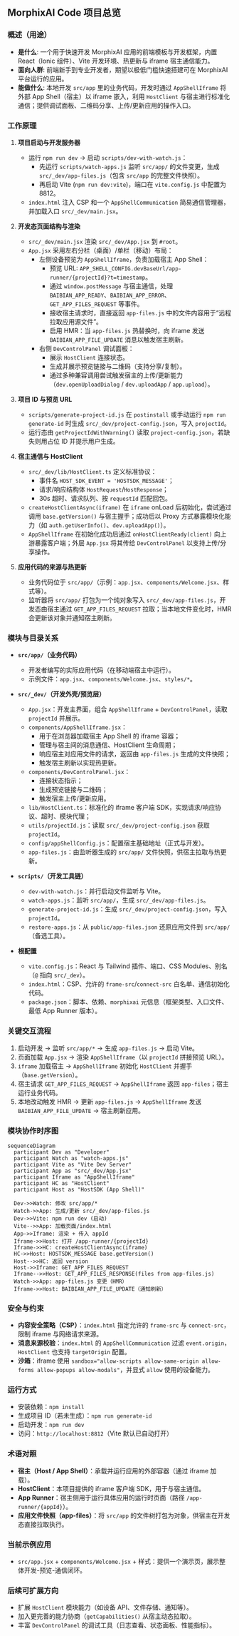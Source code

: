 ## MorphixAI Code 项目总览

### 概述（用途）
- **是什么**: 一个用于快速开发 MorphixAI 应用的前端模板与开发框架，内置 React（Ionic 组件）、Vite 开发环境、热更新与 iframe 宿主通信能力。
- **面向人群**: 前端新手到专业开发者，期望以极低门槛快速搭建可在 MorphixAI 平台运行的应用。
- **能做什么**: 本地开发 `src/app` 里的业务代码，开发时通过 `AppShellIframe` 将外部 App Shell（宿主）以 iframe 嵌入，利用 `HostClient` 与宿主进行标准化通信；提供调试面板、二维码分享、上传/更新应用的操作入口。

### 工作原理
1. **项目启动与开发服务器**
   - 运行 `npm run dev` → 启动 `scripts/dev-with-watch.js`：
     - 先运行 `scripts/watch-apps.js` 监听 `src/app/` 的文件变更，生成 `src/_dev/app-files.js`（包含 `src/app` 的完整文件快照）。
     - 再启动 Vite (`npm run dev:vite`)，端口在 `vite.config.js` 中配置为 8812。
   - `index.html` 注入 CSP 和一个 `AppShellCommunication` 简易通信管理器，并加载入口 `src/_dev/main.jsx`。

2. **开发态页面结构与渲染**
   - `src/_dev/main.jsx` 渲染 `src/_dev/App.jsx` 到 `#root`。
   - `App.jsx` 采用左右分栏（桌面）/单栏（移动）布局：
     - 左侧设备预览为 `AppShellIframe`，负责加载宿主 App Shell：
       - 预览 URL: `APP_SHELL_CONFIG.devBaseUrl/app-runner/{projectId}?t=timestamp`。
       - 通过 `window.postMessage` 与宿主通信，处理 `BAIBIAN_APP_READY`、`BAIBIAN_APP_ERROR`、`GET_APP_FILES_REQUEST` 等事件。
       - 接收宿主请求时，直接返回 `app-files.js` 中的文件内容用于“远程拉取应用源文件”。
       - 启用 HMR：当 `app-files.js` 热替换时，向 iframe 发送 `BAIBIAN_APP_FILE_UPDATE` 消息以触发宿主刷新。
     - 右侧 `DevControlPanel` 调试面板：
       - 展示 `HostClient` 连接状态。
       - 生成并展示预览链接与二维码（支持分享/复制）。
       - 通过多种兼容调用尝试触发宿主的上传/更新能力（`dev.openUploadDialog` / `dev.uploadApp` / `app.upload`）。

3. **项目 ID 与预览 URL**
   - `scripts/generate-project-id.js` 在 `postinstall` 或手动运行 `npm run generate-id` 时生成 `src/_dev/project-config.json`，写入 `projectId`。
   - 运行态由 `getProjectIdWithWarning()` 读取 `project-config.json`，若缺失则用占位 ID 并提示用户生成。

4. **宿主通信与 HostClient**
   - `src/_dev/lib/HostClient.ts` 定义标准协议：
     - 事件名 `HOST_SDK_EVENT = 'HOSTSDK_MESSAGE'`；
     - 请求/响应结构体 `HostRequest`/`HostResponse`；
     - 30s 超时、请求队列、按 `requestId` 匹配回包。
   - `createHostClientAsync(iframe)` 在 `iframe` onLoad 后初始化，尝试通过调用 `base.getVersion()` 与宿主握手；成功后以 Proxy 方式暴露模块化能力（如 `auth.getUserInfo()`、`dev.uploadApp()`）。
   - `AppShellIframe` 在初始化成功后通过 `onHostClientReady(client)` 向上游暴露客户端；外层 `App.jsx` 将其传给 `DevControlPanel` 以支持上传/分享操作。

5. **应用代码的来源与热更新**
   - 业务代码位于 `src/app/`（示例：`app.jsx`、`components/Welcome.jsx`、样式等）。
   - 监听器将 `src/app/` 打包为一个纯对象写入 `src/_dev/app-files.js`，开发态由宿主通过 `GET_APP_FILES_REQUEST` 拉取；当本地文件变化时，HMR 会更新该对象并通知宿主刷新。

### 模块与目录关系
- **`src/app/`（业务代码）**
  - 开发者编写的实际应用代码（在移动端宿主中运行）。
  - 示例文件：`app.jsx`、`components/Welcome.jsx`、`styles/*`。

- **`src/_dev/`（开发外壳/预览层）**
  - `App.jsx`：开发主界面，组合 `AppShellIframe` + `DevControlPanel`，读取 `projectId` 并展示。
  - `components/AppShellIframe.jsx`：
    - 用于在浏览器加载宿主 App Shell 的 iframe 容器；
    - 管理与宿主间的消息通信、HostClient 生命周期；
    - 响应宿主对应用文件的请求，返回由 `app-files.js` 生成的文件快照；
    - 触发宿主刷新以实现热更新。
  - `components/DevControlPanel.jsx`：
    - 连接状态指示；
    - 生成预览链接与二维码；
    - 触发宿主上传/更新应用。
  - `lib/HostClient.ts`：标准化的 iframe 客户端 SDK，实现请求/响应协议、超时、模块代理；
  - `utils/projectId.js`：读取 `src/_dev/project-config.json` 获取 `projectId`。
  - `config/appShellConfig.js`：配置宿主基础地址（正式与开发）。
  - `app-files.js`：由监听器生成的 `src/app/` 文件快照，供宿主拉取与热更新。

- **`scripts/`（开发工具链）**
  - `dev-with-watch.js`：并行启动文件监听与 Vite。
  - `watch-apps.js`：监听 `src/app/`，生成 `src/_dev/app-files.js`。
  - `generate-project-id.js`：生成 `src/_dev/project-config.json`，写入 `projectId`。
  - `restore-apps.js`：从 `public/app-files.json` 还原应用文件到 `src/app/`（备选工具）。

- **根配置**
  - `vite.config.js`：React 与 Tailwind 插件、端口、CSS Modules、别名（`@` 指向 `src/_dev`）。
  - `index.html`：CSP、允许的 `frame-src`/`connect-src` 白名单、通信初始化代码。
  - `package.json`：脚本、依赖、`morphixai` 元信息（框架类型、入口文件、最低 App Runner 版本）。

### 关键交互流程
1. 启动开发 → 监听 `src/app/*` → 生成 `app-files.js` → 启动 Vite。
2. 页面加载 `App.jsx` → 渲染 `AppShellIframe`（以 `projectId` 拼接预览 URL）。
3. `iframe` 加载宿主 → `AppShellIframe` 初始化 `HostClient` 并握手（`base.getVersion`）。
4. 宿主请求 `GET_APP_FILES_REQUEST` → `AppShellIframe` 返回 `app-files`；宿主运行业务代码。
5. 本地改动触发 HMR → 更新 `app-files.js` → `AppShellIframe` 发送 `BAIBIAN_APP_FILE_UPDATE` → 宿主刷新应用。

### 模块协作时序图

```mermaid
sequenceDiagram
  participant Dev as "Developer"
  participant Watch as "watch-apps.js"
  participant Vite as "Vite Dev Server"
  participant App as "src/_dev/App.jsx"
  participant Iframe as "AppShellIframe"
  participant HC as "HostClient"
  participant Host as "HostSDK (App Shell)"

  Dev->>Watch: 修改 src/app/*
  Watch->>App: 生成/更新 src/_dev/app-files.js
  Dev->>Vite: npm run dev (启动)
  Vite-->>App: 加载页面/index.html
  App->>Iframe: 渲染 + 传入 appId
  Iframe->>Host: 打开 /app-runner/{projectId}
  Iframe->>HC: createHostClientAsync(iframe)
  HC->>Host: HOSTSDK_MESSAGE base.getVersion()
  Host-->>HC: 返回 version
  Host->>Iframe: GET_APP_FILES_REQUEST
  Iframe-->>Host: GET_APP_FILES_RESPONSE(files from app-files.js)
  Watch->>App: app-files.js 变更（HMR）
  Iframe->>Host: BAIBIAN_APP_FILE_UPDATE（通知刷新）
```

### 安全与约束
- **内容安全策略（CSP）**：`index.html` 指定允许的 `frame-src` 与 `connect-src`，限制 iframe 与网络请求来源。
- **消息来源校验**：`index.html` 的 `AppShellCommunication` 过滤 `event.origin`，`HostClient` 也支持 `targetOrigin` 配置。
- **沙箱**：iframe 使用 `sandbox="allow-scripts allow-same-origin allow-forms allow-popups allow-modals"`，并显式 `allow` 使用的设备能力。

### 运行方式
- 安装依赖：`npm install`
- 生成项目 ID（若未生成）：`npm run generate-id`
- 启动开发：`npm run dev`
- 访问：`http://localhost:8812`（Vite 默认已自动打开）

### 术语对照
- **宿主（Host / App Shell）**：承载并运行应用的外部容器（通过 iframe 加载）。
- **HostClient**：本项目提供的 iframe 客户端 SDK，用于与宿主通信。
- **App Runner**：宿主侧用于运行具体应用的运行时页面（路径 `/app-runner/{appId}`）。
- **应用文件快照（app-files）**：将 `src/app` 的文件树打包为对象，供宿主在开发态直接拉取执行。

### 当前示例应用
- `src/app.jsx` + `components/Welcome.jsx` + 样式：提供一个演示页，展示整体开发-预览-通信闭环。

### 后续可扩展方向
- 扩展 `HostClient` 模块能力（如设备 API、文件存储、通知等）。
- 加入更完善的能力协商（`getCapabilities()` 从宿主动态拉取）。
- 丰富 `DevControlPanel` 的调试工具（日志查看、状态面板、性能指标）。


